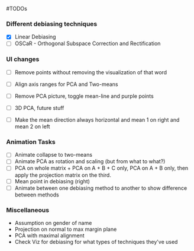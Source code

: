 #TODOs

### Different debiasing techniques
- [x] Linear Debiasing
- [ ] OSCaR - Orthogonal Subspace Correction and Rectification

### UI changes
- [ ] Remove points without removing the visualization of that word
- [ ] Align axis ranges for PCA and Two-means
- [ ] Remove PCA picture, toggle mean-line and purple points
- [ ] 3D PCA, future stuff
- [ ] Make the mean direction always horizontal and mean 1 on right and mean 2 on left


### Animation Tasks
- [ ] Animate collapse to two-means
- [ ] Animate PCA as rotation and scaling (but from what to what?)
- [ ] PCA on whole matrix + PCA on A + B + C only, PCA on A + B only, then apply the projection matrix on the third.
- [ ] Mean point in debiasing (right)
- [ ] Animate between one debiasing method to another to show difference between methods

### Miscellaneous
- Assumption on gender of name
- Projection on normal to max margin plane
- PCA with maximal alignment
- Check Viz for debiasing for what types of techniques they've used  